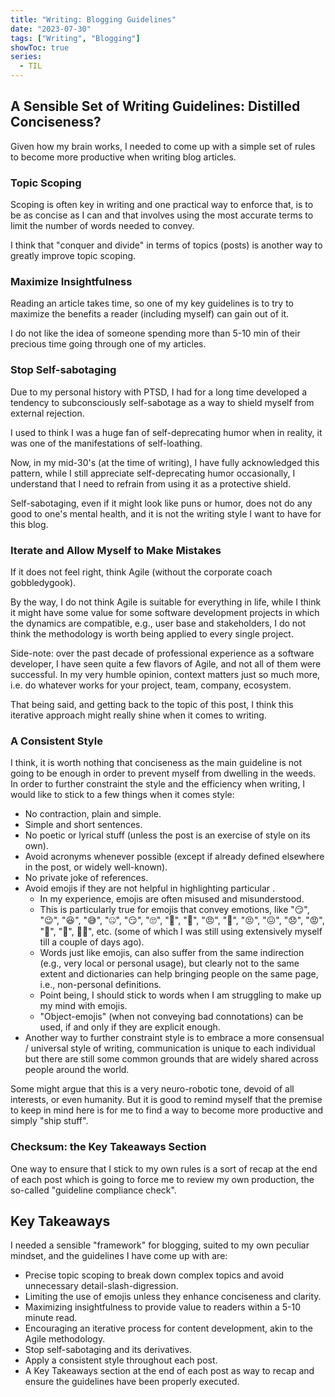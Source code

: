 ```yaml
---
title: "Writing: Blogging Guidelines"
date: "2023-07-30"
tags: ["Writing", "Blogging"]
showToc: true
series:
  - TIL
---
```


## A Sensible Set of Writing Guidelines: Distilled Conciseness?

Given how my brain works, I needed to come up with a simple set of rules to become more productive when writing blog articles.

### Topic Scoping

Scoping is often key in writing and one practical way to enforce that, is to be as concise as I can and that involves using the most accurate terms to limit the number of words needed to convey.

I think that "conquer and divide" in terms of topics (posts) is another way to greatly improve topic scoping.

### Maximize Insightfulness

Reading an article takes time, so one of my key guidelines is to try to maximize the benefits a reader (including myself) can gain out of it.

I do not like the idea of someone spending more than 5-10 min of their precious time going through one of my articles.

### Stop Self-sabotaging

Due to my personal history with PTSD, I had for a long time developed a tendency to subconsciously self-sabotage as a way to shield myself from external rejection.

I used to think I was a huge fan of self-deprecating humor when in reality, it was one of the manifestations of self-loathing.

Now, in my mid-30's (at the time of writing), I have fully acknowledged this pattern, while I still appreciate self-deprecating humor occasionally, I understand that I need to refrain from using it as a protective shield. 

Self-sabotaging, even if it might look like puns or humor, does not do any good to one's mental health, and it is not the writing style I want to have for this blog. 

### Iterate and Allow Myself to Make Mistakes

If it does not feel right, think Agile (without the corporate coach gobbledygook).

By the way, I do not think Agile is suitable for everything in life, while I think it might have some value for some software development projects in which the dynamics are compatible, e.g., user base and stakeholders, I do not think the methodology is worth being applied to every single project. 

Side-note: over the past decade of professional experience as a software developer, I have seen quite a few flavors of Agile, and not all of them were successful. In my very humble opinion, context matters just so much more, i.e. do whatever works for your project, team, company, ecosystem.

That being said, and getting back to the topic of this post, I think this iterative approach might really shine when it comes to writing.

### A Consistent Style

I think, it is worth nothing that conciseness as the main guideline is not going to be enough in order to prevent myself from dwelling in the weeds. 
In order to further constraint the style and the efficiency when writing, I would like to stick to a few things when it comes style:
- No contraction, plain and simple.
- Simple and short sentences.
- No poetic or lyrical stuff (unless the post is an exercise of style on its own).
- Avoid acronyms whenever possible (except if already defined elsewhere in the post, or widely well-known).
- No private joke of references.
- Avoid emojis if they are not helpful in highlighting particular .
  - In my experience, emojis are often misused and misunderstood. 
  - This is particularly true for emojis that convey emotions, like "😏", "😉", "😆", "😅", "🤐", "😏", "🙄", "🫣", "🤨", "😠", "🥹", "😣", "😖", "😞", "😡", "🤬", "😤", 🤷‍♀️", etc. (some of which I was still using extensively myself till a couple of days ago). 
  - Words just like emojis, can also suffer from the same indirection (e.g., very local or personal usage), but clearly not to the same extent and dictionaries can help bringing people on the same page, i.e., non-personal definitions.
  - Point being, I should stick to words when I am struggling to make up my mind with emojis.
  - "Object-emojis" (when not conveying bad connotations) can be used, if and only if they are explicit enough.
- Another way to further constraint style is to embrace a more consensual / universal style of writing, communication is unique to each individual but there are still some common grounds that are widely shared across people around the world.

Some might argue that this is a very neuro-robotic tone, devoid of all interests, or even humanity. 
But it is good to remind myself that the premise to keep in mind here is for me to find a way to become more productive and simply "ship stuff".

### Checksum: the Key Takeaways Section

One way to ensure that I stick to my own rules is a sort of recap at the end of each post which is going to force me to review my own production, the so-called "guideline compliance check".

## Key Takeaways

I needed a sensible "framework" for blogging, suited to my own peculiar mindset, and the guidelines I have come up with are:
- Precise topic scoping to break down complex topics and avoid unnecessary detail-slash-digression.
- Limiting the use of emojis unless they enhance conciseness and clarity.
- Maximizing insightfulness to provide value to readers within a 5-10 minute read.
- Encouraging an iterative process for content development, akin to the Agile methodology.
- Stop self-sabotaging and its derivatives.
- Apply a consistent style throughout each post.
- A Key Takeaways section at the end of each post as way to recap and ensure the guidelines have been properly executed.
